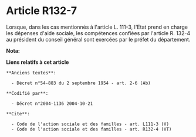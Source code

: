 # Article R132-7

Lorsque, dans les cas mentionnés à l'article L. 111-3, l'Etat prend en charge les dépenses d'aide sociale, les compétences
confiées par l'article R. 132-4 au président du conseil général sont exercées par le préfet du département.

**Nota:**



**Liens relatifs à cet article**

	**Anciens textes**:

	  - Décret n°54-883 du 2 septembre 1954 - art. 2-6 (Ab)

	**Codifié par**:

	  - Décret n°2004-1136 2004-10-21

	**Cite**:

	  - Code de l'action sociale et des familles - art. L111-3 (V)
	  - Code de l'action sociale et des familles - art. R132-4 (VT)
